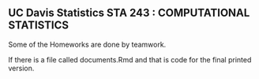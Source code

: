 ## UC Davis Statistics STA 243 : COMPUTATIONAL STATISTICS 

Some of the Homeworks are done by teamwork.

If there is a file called documents.Rmd and that is code for the final printed version.
